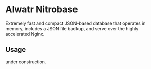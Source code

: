 # Alwatr Nitrobase

Extremely fast and compact JSON-based database that operates in memory, includes a JSON file backup, and serve over the highly accelerated Nginx.

## Usage

under construction.
